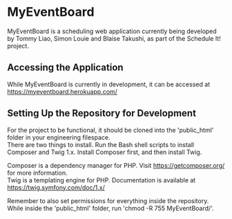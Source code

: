# MyEventBoard

MyEventBoard is a scheduling web application currently being developed by Tommy Liao, Simon Louie and Blaise Takushi, 
as part of the Schedule It! project.

## Accessing the Application

While MyEventBoard is currently in development, it can be accessed at  
https://myeventboard.herokuapp.com/

## Setting Up the Repository for Development

For the project to be functional, it should be cloned into the 'public_html' folder in your engineering filespace.  
There are two things to install. Run the Bash shell scripts to install Composer and Twig 1.x. Install Composer
first, and then install Twig.

Composer is a dependency manager for PHP. Visit https://getcomposer.org/ for more information.  
Twig is a templating engine for PHP. Documentation is available at https://twig.symfony.com/doc/1.x/

Remember to also set permissions for everything inside the repository. While inside the 'public_html' folder,
run 'chmod -R 755 MyEventBoard/'.
